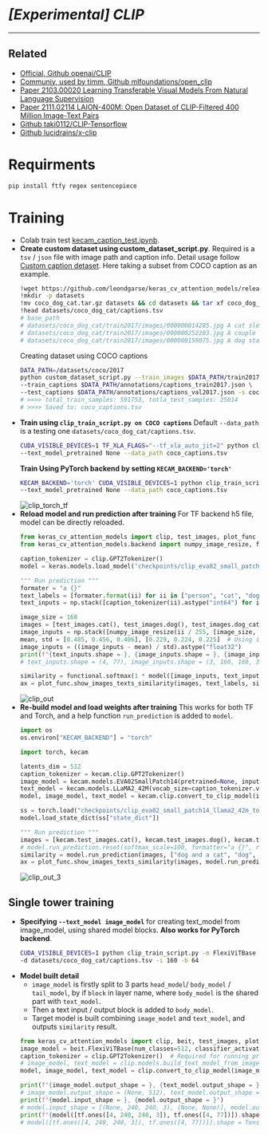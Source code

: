 # ___[Experimental] CLIP___
***

## Related
  - [Official, Github openai/CLIP](https://github.com/openai/CLIP)
  - [Communiy, used by timm, Github mlfoundations/open_clip](https://github.com/mlfoundations/open_clip)
  - [Paper 2103.00020 Learning Transferable Visual Models From Natural Language Supervision](https://arxiv.org/abs/2103.00020)
  - [Paper 2111.02114 LAION-400M: Open Dataset of CLIP-Filtered 400 Million Image-Text Pairs](https://arxiv.org/abs/2111.02114)
  - [Github taki0112/CLIP-Tensorflow](https://github.com/taki0112/CLIP-Tensorflow)
  - [Github lucidrains/x-clip](https://github.com/lucidrains/x-clip)
# Requirments
  ```sh
  pip install ftfy regex sentencepiece
  ```
# Training
- Colab train test [kecam_caption_test.ipynb](https://colab.research.google.com/drive/1VaOOE4Q2rD_pV4k3YymY1glqtlNjoikT?usp=sharing).
- **Create custom dataset using custom_dataset_script.py**. Required is a `tsv` / `json` file with image path and caption info. Detail usage follow [Custom caption detaset](https://github.com/leondgarse/keras_cv_attention_models/discussions/52#discussioncomment-6516154). Here taking a subset from COCO caption as an example.
  ```sh
  !wget https://github.com/leondgarse/keras_cv_attention_models/releases/download/assets/coco_dog_cat.tar.gz
  !mkdir -p datasets
  !mv coco_dog_cat.tar.gz datasets && cd datasets && tar xf coco_dog_cat.tar.gz && cd -
  !head datasets/coco_dog_cat/captions.tsv
  # base_path       .
  # datasets/coco_dog_cat/train2017/images/000000014285.jpg A cat sleeping on a bed with a small TV in a bedroom.
  # datasets/coco_dog_cat/train2017/images/000000252203.jpg A couple of dogs sitting in the front seats of a car.
  # datasets/coco_dog_cat/train2017/images/000000159075.jpg A dog standing on top of a pickup truck
  ```
  Creating dataset using COCO captions
  ```sh
  DATA_PATH=/datasets/coco/2017
  python custom_dataset_script.py --train_images $DATA_PATH/train2017 --test_images $DATA_PATH/val2017 \
  --train_captions $DATA_PATH/annotations/captions_train2017.json \
  --test_captions $DATA_PATH/annotations/captions_val2017.json -s coco_captions
  # >>>> total_train_samples: 591753, totla_test_samples: 25014
  # >>>> Saved to: coco_captions.tsv
  ```
- **Train using `clip_train_script.py on COCO captions`** Default `--data_path` is a testing one `datasets/coco_dog_cat/captions.tsv`.
  ```sh
  CUDA_VISIBLE_DEVICES=1 TF_XLA_FLAGS="--tf_xla_auto_jit=2" python clip_train_script.py -i 160 -b 128 \
  --text_model_pretrained None --data_path coco_captions.tsv
  ```
  **Train Using PyTorch backend by setting `KECAM_BACKEND='torch'`**
  ```sh
  KECAM_BACKEND='torch' CUDA_VISIBLE_DEVICES=1 python clip_train_script.py -i 160 -b 128 \
  --text_model_pretrained None --data_path coco_captions.tsv
  ```
  ![clip_torch_tf](https://github.com/leondgarse/keras_cv_attention_models/assets/5744524/4cbc22e4-907d-4735-81a0-41e0fc17ebc5)
- **Reload model and run prediction after training** For TF backend h5 file, model can be directly reloaded.
  ```py
  from keras_cv_attention_models import clip, test_images, plot_func
  from keras_cv_attention_models.backend import numpy_image_resize, functional

  caption_tokenizer = clip.GPT2Tokenizer()
  model = keras.models.load_model('checkpoints/clip_eva02_small_patch14_llama2_42m_tensorflow_latest.h5', compile=False)

  """ Run prediction """
  formater = "a {}"
  text_labels = [formater.format(ii) for ii in ["person", "cat", "dog", "dog and a cat"]]
  text_inputs = np.stack([caption_tokenizer(ii).astype("int64") for ii in text_labels])

  image_size = 160
  images = [test_images.cat(), test_images.dog(), test_images.dog_cat()]
  image_inputs = np.stack([numpy_image_resize(ii / 255, [image_size, image_size], method="bicubic", antialias=True) for ii in images])
  mean, std = [0.485, 0.456, 0.406], [0.229, 0.224, 0.225]  # Using imagenet one
  image_inputs = ((image_inputs - mean) / std).astype("float32")
  print(f"{text_inputs.shape = }, {image_inputs.shape = }, {image_inputs.min() = }, {image_inputs.max() = }")
  # text_inputs.shape = (4, 77), image_inputs.shape = (3, 160, 160, 3), image_inputs.min() = -2.144696, image_inputs.max() = 2.70702

  similarity = functional.softmax(1 * model([image_inputs, text_inputs]), axis=-1).numpy()
  ax = plot_func.show_images_texts_similarity(images, text_labels, similarity)
  ```
  ![clip_out](https://github.com/leondgarse/keras_cv_attention_models/assets/5744524/ce2cac67-517d-43ee-bf75-8b2d90932bf0)
- **Re-build model and load weights after training** This works for both TF and Torch, and a help function `run_prediction` is added to `model`.
  ```py
  import os
  os.environ["KECAM_BACKEND"] = "torch"

  import torch, kecam

  latents_dim = 512
  caption_tokenizer = kecam.clip.GPT2Tokenizer()
  image_model = kecam.models.EVA02SmallPatch14(pretrained=None, input_shape=(3, 160, 160), num_classes=latents_dim, classifier_activation=None)
  text_model = kecam.models.LLaMA2_42M(vocab_size=caption_tokenizer.vocab_size, pretrained=None, include_top=False)
  model, image_model, text_model = kecam.clip.convert_to_clip_model(image_model, text_model, caption_tokenizer)

  ss = torch.load("checkpoints/clip_eva02_small_patch14_llama2_42m_torch_latest.pt", map_location=torch.device("cpu"))
  model.load_state_dict(ss["state_dict"])

  """ Run prediction """
  images = [kecam.test_images.cat(), kecam.test_images.dog(), kecam.test_images.dog_cat()]
  # model.run_prediction.reset(softmax_scale=100, formatter="a {}", rescale_mode="torch")
  similarity = model.run_prediction(images, ["dog and a cat", "dog", "cat", "person"])
  ax = plot_func.show_images_texts_similarity(images, model.run_prediction.text_labels, similarity)
  ```
  ![clip_out_3](https://github.com/leondgarse/keras_cv_attention_models/assets/5744524/a75ee754-536c-487b-a047-c676ba025ae3)
## Single tower training
- **Specifying `--text_model image_model`** for creating text_model from image_model, using shared model blocks. **Also works for PyTorch backend**.
  ```sh
  CUDA_VISIBLE_DEVICES=1 python clip_train_script.py -m FlexiViTBase --text_model image_model \
  -d datasets/coco_dog_cat/captions.tsv -i 160 -b 64
  ```
- **Model built detail**
  - `image_model` is firstly split to 3 parts `head_model`/ `body_model` / `tail_model`, by if `block` in layer name, where `body_model` is the shared part with `text_model`.
  - Then a text input / output block is added to `body_model`.
  - Target model is built combining `image_model` and `text_model`, and outputs `similarity` result.
  ```py
  from keras_cv_attention_models import clip, beit, test_images, plot_func
  image_model = beit.FlexiViTBase(num_classes=512, classifier_activation=None)
  caption_tokenizer = clip.GPT2Tokenizer()  # Required for running prediction
  # image_model, text_model = clip.models.build_text_model_from_image_model(image_model)
  model, image_model, text_model = clip.convert_to_clip_model(image_model, caption_tokenizer=caption_tokenizer)

  print(f"{image_model.output_shape = }, {text_model.output_shape = }")
  # image_model.output_shape = (None, 512), text_model.output_shape = (None, 512)
  print(f"{model.input_shape = }, {model.output_shape = }")
  # model.input_shape = [(None, 240, 240, 3), (None, None)], model.output_shape = (None, None)
  print(f"{model([tf.ones([4, 240, 240, 3]), tf.ones([4, 77])]).shape = }")
  # model([tf.ones([4, 240, 240, 3]), tf.ones([4, 77])]).shape = TensorShape([4, 4])
  ```
